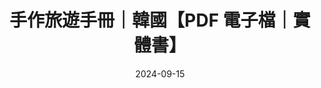 ---
title: '手作旅遊手冊｜韓國【PDF 電子檔｜實體書】'
date: '2024-09-15'
description: '「旅行結束後，你能夠帶走的是什麼？」如果每次旅行，都能獲得一個獨一無二的實體收藏品，那該有多令人難忘？出台灣的旅遊手冊就此誕生了。'
tags: [旅遊手冊]
cover: 'https://public-files.gumroad.com/kl4vtsowb596v002wts28tk4kjfy'
external_url: 'https://exittaiwan.gumroad.com/l/travel-brochure-korea'
layout: 'shop'
---